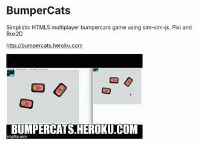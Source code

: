 # BumperCats

Simplistic HTML5 multiplayer bumpercars game using sim-sim-js, Pixi and Box2D

http://bumpercats.heroku.com

![eg bumpercats](https://github.com/dcrosby42/bumpercats/raw/master/demo.gif)
